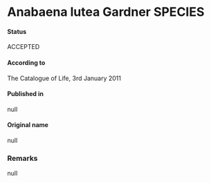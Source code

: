 # Anabaena lutea Gardner SPECIES

#### Status
ACCEPTED

#### According to
The Catalogue of Life, 3rd January 2011

#### Published in
null

#### Original name
null

### Remarks
null